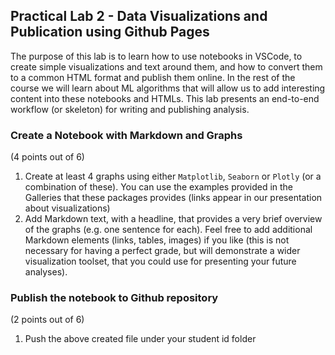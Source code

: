 ## Practical Lab 2 - Data Visualizations and Publication using Github Pages

The purpose of this lab is to learn how to use notebooks in VSCode, to create simple visualizations and text around them, and how to convert them to a common HTML format and publish them online. In the rest of the course we will learn about ML algorithms that will allow us to add interesting content into these notebooks and HTMLs. This lab presents an end-to-end workflow (or skeleton) for writing and publishing analysis.

###  Create a Notebook with Markdown and Graphs

(4 points out of 6)

1. Create at least 4 graphs using either `Matplotlib`, `Seaborn` or `Plotly` (or a combination of these). You can use the examples provided in the Galleries that these packages provides (links appear in our presentation about visualizations)
2. Add Markdown text, with a headline, that provides a very brief overview of the graphs (e.g. one sentence for each). Feel free to add additional Markdown elements (links, tables, images) if you like (this is not necessary for having a perfect grade, but will demonstrate a wider visualization toolset, that you could use for presenting your future analyses).

### Publish the notebook to Github repository

(2 points out of 6)

1. Push the above created file under your student id folder
